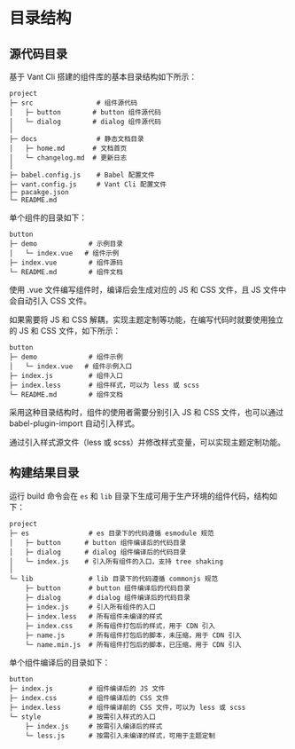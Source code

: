 # 目录结构

## 源代码目录

基于 Vant Cli 搭建的组件库的基本目录结构如下所示：

```
project
├─ src                # 组件源代码
│   ├─ button        # button 组件源代码
│   └─ dialog        # dialog 组件源代码
│
├─ docs               # 静态文档目录
│   ├─ home.md       # 文档首页
│   └─ changelog.md  # 更新日志
│
├─ babel.config.js    # Babel 配置文件
├─ vant.config.js     # Vant Cli 配置文件
├─ pacakge.json
└─ README.md
```

单个组件的目录如下：

```
button
├─ demo             # 示例目录
│   └─ index.vue   # 组件示例
├─ index.vue        # 组件源码
└─ README.md        # 组件文档
```

使用 .vue 文件编写组件时，编译后会生成对应的 JS 和 CSS 文件，且 JS 文件中会自动引入 CSS 文件。

如果需要将 JS 和 CSS 解耦，实现主题定制等功能，在编写代码时就要使用独立的 JS 和 CSS 文件，如下所示：

```
button
├─ demo             # 组件示例
│   └─ index.vue   # 组件示例入口
├─ index.js         # 组件入口
├─ index.less       # 组件样式，可以为 less 或 scss
└─ README.md        # 组件文档
```

采用这种目录结构时，组件的使用者需要分别引入 JS 和 CSS 文件，也可以通过 babel-plugin-import 自动引入样式。

通过引入样式源文件（less 或 scss）并修改样式变量，可以实现主题定制功能。

## 构建结果目录

运行 build 命令会在 `es` 和 `lib` 目录下生成可用于生产环境的组件代码，结构如下：

```
project
├─ es               # es 目录下的代码遵循 esmodule 规范
│   ├─ button      # button 组件编译后的代码目录
│   ├─ dialog      # dialog 组件编译后的代码目录
│   └─ index.js    # 引入所有组件的入口，支持 tree shaking
│
└─ lib              # lib 目录下的代码遵循 commonjs 规范
    ├─ button       # button 组件编译后的代码目录
    ├─ dialog       # dialog 组件编译后的代码目录
    ├─ index.js     # 引入所有组件的入口
    ├─ index.less   # 所有组件未编译的样式
    ├─ index.css    # 所有组件打包后的样式，用于 CDN 引入
    ├─ name.js      # 所有组件打包后的脚本，未压缩，用于 CDN 引入
    └─ name.min.js  # 所有组件打包后的脚本，已压缩，用于 CDN 引入
```

单个组件编译后的目录如下：

```
button
├─ index.js         # 组件编译后的 JS 文件
├─ index.css        # 组件编译后的 CSS 文件
├─ index.less       # 组件编译前的 CSS 文件，可以为 less 或 scss
└─ style            # 按需引入样式的入口
    ├─ index.js     # 按需引入编译后的样式
    └─ less.js      # 按需引入未编译的样式，可用于主题定制
```
